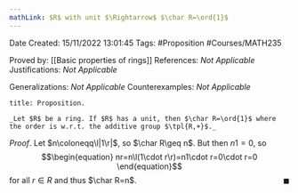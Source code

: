 ```yaml
---
mathLink: $R$ with unit $\Rightarrow$ $\char R=\ord{1}$
---
```


<div class="topSpace"></div>

Date Created: 15/11/2022 13:01:45
Tags: #Proposition #Courses/MATH235

Proved by: [[Basic properties of rings]]
References: _Not Applicable_
Justifications: _Not Applicable_

Generalizations: _Not Applicable_
Counterexamples: _Not Applicable_

``` ad-Proposition
title: Proposition.

_Let $R$ be a ring. If $R$ has a unit, then $\char R=\ord{1}$ where the order is w.r.t. the additive group $\tpl{R,+}$._

```

_Proof_. Let $n\coloneqq\l|1\r|$, so $\char R\geq n$. But then $n1=0$, so
$$\begin{equation}
    nr=n\l(1\cdot r\r)=n1\cdot r=0\cdot r=0
\end{equation}$$
for all $r\in R$ and thus $\char R=n$.<span style="float:right;">$\blacksquare$</span>
